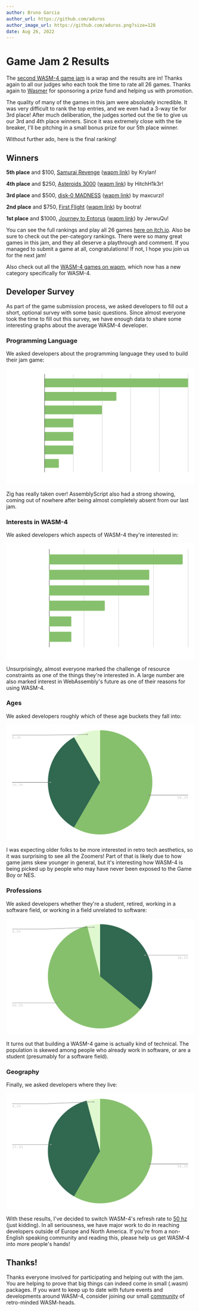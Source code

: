 ```yaml
---
author: Bruno Garcia
author_url: https://github.com/aduros
author_image_url: https://github.com/aduros.png?size=128
date: Aug 26, 2022
---
```


# Game Jam 2 Results

The [second WASM-4 game jam](https://itch.io/jam/wasm4-v2) is a wrap and the results are in! Thanks
again to all our judges who each took the time to rate all 26 games. Thanks again to
[Wasmer](https://wasmer.io/) for sponsoring a prize fund and helping us with promotion.

The quality of many of the games in this jam were absolutely incredible. It was very difficult to
rank the top entries, and we even had a 3-way tie for 3rd place! After much deliberation, the judges
sorted out the tie to give us our 3rd and 4th place winners. Since it was extremely close with the
tie breaker, I'll be pitching in a small bonus prize for our 5th place winner.

Without further ado, here is the final ranking!

## Winners

**5th place** and $100, [Samurai Revenge](https://krylan.itch.io/samurai-revenge) ([wapm link](https://wapm.io/Krylan/samurai-revenge)) by Krylan!

**4th place** and $250, [Asteroids 3000](https://hitchh1k3r.itch.io/asteroids-3000) ([wapm link](https://wapm.io/hitchh1k3r/asteroids-3000)) by HitchH1k3r!

**3rd place** and $500, [disk-0 MADNESS](https://maxcurzi.itch.io/disk-0-madness) ([wapm link](https://wapm.io/maxcurzi/disk-0-MADNESS)) by maxcurzi!

**2nd place** and $750, [First Flight](https://bootra.itch.io/first-flight) ([wapm link](https://wapm.io/bootra/first-flight)) by bootra!

**1st place** and $1000, [Journey to Entorus](https://jerwuqu.itch.io/journey-to-entorus) ([wapm link](https://wapm.io/JerwuQu/journey-to-entorus)) by JerwuQu!

You can see the full rankings and play all 26 games [here on itch.io](https://itch.io/jam/wasm4-v2/results). Also be sure to check out the per-category rankings.
There were so many great games in this jam, and they all deserve a playthrough and comment. If you
managed to submit a game at all, congratulations! If not, I hope you join us for the next jam!

Also check out all the [WASM-4 games on wapm](https://wapm.io/interface/wasm4), which now has a new
category specifically for WASM-4.

## Developer Survey

As part of the game submission process, we asked developers to fill out a short, optional survey
with some basic questions. Since almost everyone took the time to fill out this survey, we have
enough data to share some interesting graphs about the average WASM-4 developer.

### Programming Language

We asked developers about the programming language they used to build their jam game:

![Languages](jam2/languages.svg)

Zig has really taken over! AssemblyScript also had a strong showing, coming out of nowhere after
being almost completely absent from our last jam.

### Interests in WASM-4

We asked developers which aspects of WASM-4 they're interested in:

![Interests](jam2/interests.svg)

Unsurprisingly, almost everyone marked the challenge of resource constraints as one of the things
they're interested in. A large number are also marked interest in WebAssembly's future as one of
their reasons for using WASM-4.

### Ages

We asked developers roughly which of these age buckets they fall into:

![Ages](jam2/ages.svg)

I was expecting older folks to be more interested in retro tech aesthetics, so it was surprising to
see all the Zoomers! Part of that is likely due to how game jams skew younger in general, but it's
interesting how WASM-4 is being picked up by people who may have never been exposed to the Game Boy
or NES.

### Professions

We asked developers whether they're a student, retired, working in a software field, or working in a
field unrelated to software:

![Professions](jam2/professions.svg)

It turns out that building a WASM-4 game is actually kind of technical. The population is skewed
among people who already work in software, or are a student (presumably for a software field).

### Geography

Finally, we asked developers where they live:

![Geography](jam2/geography.svg)

With these results, I've decided to switch WASM-4's refresh rate to [50 hz](https://en.wikipedia.org/wiki/PAL) (just kidding).
In all seriousness, we have major work to do in reaching developers outside of Europe and North
America. If you're from a non-English speaking community and reading this, please help us get WASM-4
into more people's hands!

## Thanks!

Thanks everyone involved for participating and helping out with the jam. You are helping to prove
that big things can indeed come in small (.wasm) packages. If you want to keep up to date with
future events and developments around WASM-4, consider joining our small [community](/community) of
retro-minded WASM-heads.

